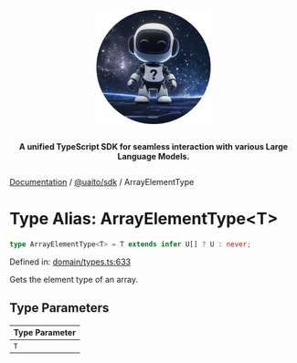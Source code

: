 <div style="display:flex; flex-direction:column; align-items:center;">
<p align="center">
  <img src="../UAITO.png" alt="UAITO Logo" width="200"/>
</p>

<p align="center">
  <strong>A unified TypeScript SDK for seamless interaction with various Large Language Models.</strong>
</p>
</div>

[Documentation](README.md) / [@uaito/sdk](@uaito.sdk.md) / ArrayElementType

# Type Alias: ArrayElementType\<T\>

```ts
type ArrayElementType<T> = T extends infer U[] ? U : never;
```

Defined in: [domain/types.ts:633](https://github.com/elribonazo/uaito/blob/77ba71ff7452f786e3eb8e2873fb9ad3985a274e/packages/sdk/src/domain/types.ts#L633)

Gets the element type of an array.

## Type Parameters

| Type Parameter |
| ------ |
| `T` |
